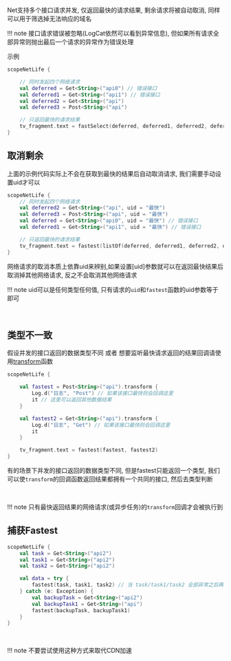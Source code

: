 Net支持多个接口请求并发, 仅返回最快的请求结果, 剩余请求将被自动取消, 同样可以用于筛选掉无法响应的域名
<br>

!!! note
    接口请求错误被忽略(LogCat依然可以看到异常信息), 但如果所有请求全部异常则抛出最后一个请求的异常作为错误处理

示例
```kotlin
scopeNetLife {

    // 同时发起四个网络请求
    val deferred = Get<String>("api0") // 错误接口
    val deferred1 = Get<String>("api1") // 错误接口
    val deferred2 = Get<String>("api")
    val deferred3 = Post<String>("api")

    // 只返回最快的请求结果
    tv_fragment.text = fastSelect(deferred, deferred1, deferred2, deferred3)
}
```


## 取消剩余

上面的示例代码实际上不会在获取到最快的结果后自动取消请求, 我们需要手动设置uid才可以

```kotlin
scopeNetLife {
    // 同时发起四个网络请求
    val deferred2 = Get<String>("api", uid = "最快")
    val deferred3 = Post<String>("api", uid = "最快")
    val deferred = Get<String>("api0", uid = "最快") // 错误接口
    val deferred1 = Get<String>("api1", uid = "最快") // 错误接口

    // 只返回最快的请求结果
    tv_fragment.text = fastest(listOf(deferred, deferred1, deferred2, deferred3), "最快")
}
```

网络请求的取消本质上依靠uid来辨别,如果设置[uid]参数就可以在返回最快结果后取消掉其他网络请求, 反之不会取消其他网络请求
<br>

!!! note
    uid可以是任何类型任何值, 只有请求的`uid`和`fastest`函数的uid参数等于即可

<br>

## 类型不一致

假设并发的接口返回的数据类型不同  或者 想要监听最快请求返回的结果回调请使用[transform](api/net/com.drake.net.utils/kotlinx.coroutines.-coroutine-scope/fastest.md)函数

```kotlin
scopeNetLife {

    val fastest = Post<String>("api").transform {
        Log.d("日志", "Post") // 如果该接口最快则会回调这里
        it // 这里可以返回其他数据结果
    }

    val fastest2 = Get<String>("api").transform {
        Log.d("日志", "Get") // 如果该接口最快则会回调这里
        it
    }

    tv_fragment.text = fastest(fastest, fastest2)
}
```

有的场景下并发的接口返回的数据类型不同, 但是fastest只能返回一个类型, 我们可以使`transform`的回调函数返回结果都拥有一个共同的接口, 然后去类型判断

<br>

!!! note
    只有最快返回结果的网络请求(或异步任务)的`transform`回调才会被执行到

## 捕获Fastest
```kotlin
scopeNetLife {
    val task = Get<String>("api2")
    val task1 = Get<String>("api2")
    val task2 = Get<String>("api2")

    val data = try {
        fastest(task, task1, task2) // 当 task/task1/task2 全部异常之后再并发执行 backupTask/backupTask1
    } catch (e: Exception) {
        val backupTask = Get<String>("api2")
        val backupTask1 = Get<String>("api")
        fastest(backupTask, backupTask1)
    }
}
```


<br>

!!! note
    不要尝试使用这种方式来取代CDN加速